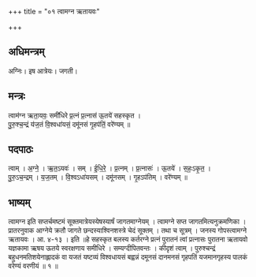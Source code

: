 +++
title = "०१ त्वामग्न ऋतायवः"

+++
## अधिमन्त्रम्
अग्निः। इष आत्रेयः। जगती।

## मन्त्रः
त्वाम॑ग्न ऋता॒यवः॒ समी॑धिरे प्र॒त्नं प्र॒त्नास॑ ऊ॒तये॑ सहस्कृत ।  
पु॒रु॒श्च॒न्द्रं य॑ज॒तं वि॒श्वधा॑यसं॒ दमू॑नसं गृ॒हप॑तिं॒ वरे॑ण्यम् ॥

## पदपाठः
त्वाम् । अ॒ग्ने॒ । ऋ॒त॒ऽयवः॑ । सम् । ई॒धि॒रे॒ । प्र॒त्नम् । प्र॒त्नासः॑ । ऊ॒तये॑ । स॒हः॒ऽकृ॒त॒ ।  
पु॒रु॒ऽच॒न्द्रम् । य॒ज॒तम् । वि॒श्वऽधा॑यसम् । दमू॑नसम् । गृ॒हऽप॑तिम् । वरे॑ण्यम् ॥

## भाष्यम्
त्वामग्न इति सप्तर्चमष्टमं सूक्तमात्रेयस्येषस्यार्षं जागतमाग्नेयम् । त्वामग्ने सप्त जागतमित्यनुक्रमणिका । प्रातरनुवाक आग्नेये क्रतौ जागते छन्दस्याश्विनशस्त्रे चेदं सूक्तम् । तथा च सूत्रम् । जनस्य गोपस्त्वामग्ने ऋतायवः । आ. ४-१३ । इति ॥हे सहस्कृत बलस्य कर्तरग्ने प्रत्नं पुरातनं त्वां प्रत्नासः पुरातना ऋतायवो यज्ञकामा ऋषय ऊतये स्वरक्षणाय समीधिरे । सम्यग्दीपितवन्तः । कीदृशं त्वाम् । पुरुश्चन्द्रं बहुधनमतिशयेनाह्लादकं वा यजतं यष्टव्यं विश्वधायसं बह्वन्नं दमूनसं दानमनसं गृहपतिं यजमानगृहस्य पालकं वरेण्यं वरणीयं ॥ १ ॥